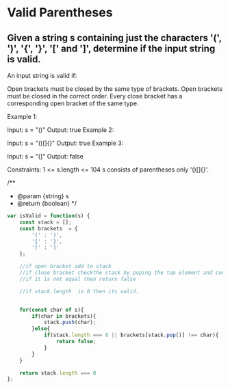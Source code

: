 # Valid Parentheses

## Given a string s containing just the characters '(', ')', '{', '}', '[' and ']', determine if the input string is valid.

An input string is valid if:

Open brackets must be closed by the same type of brackets.
Open brackets must be closed in the correct order.
Every close bracket has a corresponding open bracket of the same type.
 

Example 1:

Input: s = "()"
Output: true
Example 2:

Input: s = "()[]{}"
Output: true
Example 3:

Input: s = "(]"
Output: false
 

Constraints:
1 <= s.length <= 104
s consists of parentheses only '()[]{}'.

/**
 * @param {string} s
 * @return {boolean}
 */

```js
var isValid = function(s) {
    const stack = [];
    const brackets  = {
        '(' : ')',
        '{' : '}',
        '[' : ']'
    };

    //if open bracket add to stack
    //if close bracket checkthe stack by poping the top element and compare.
    //if it is not equal then return false 

    //if stack.length  is 0 then its valid.


    for(const char of s){
        if(char in brackets){
            stack.push(char);
        }else{
            if(stack.length === 0 || brackets[stack.pop()] !== char){
                return false;
            }
        }
    }

    return stack.length === 0
};
```